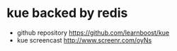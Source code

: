 # kue backed by redis

 - github repository https://github.com/learnboost/kue
 - kue screencast http://www.screenr.com/oyNs
